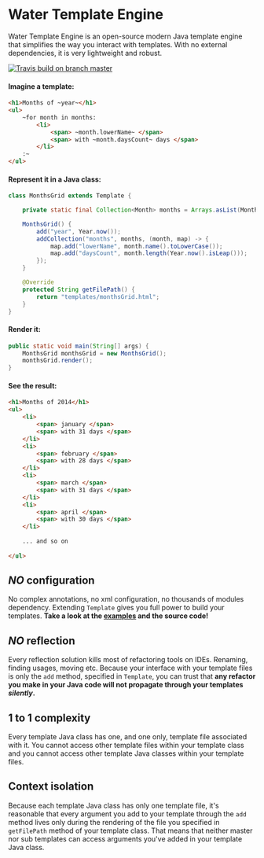 Water Template Engine
===

Water Template Engine is an open-source modern Java template engine that simplifies the way you interact with templates.
With no external dependencies, it is very lightweight and robust.

[![Travis build on branch master](https://api.travis-ci.org/tiagobento/watertemplate-engine.svg?branch=master)](https://travis-ci.org/tiagobento/watertemplate-engine)

#### Imagine a template:
```html
<h1>Months of ~year~</h1>
<ul>
    ~for month in months:
        <li>
            <span> ~month.lowerName~ </span>
            <span> with ~month.daysCount~ days </span>
        </li>
    :~
</ul>
``` 

#### Represent it in a Java class:
```java
class MonthsGrid extends Template {

    private static final Collection<Month> months = Arrays.asList(Month.values());

    MonthsGrid() {
        add("year", Year.now());
        addCollection("months", months, (month, map) -> {
            map.add("lowerName", month.name().toLowerCase());
            map.add("daysCount", month.length(Year.now().isLeap()));
        });
    }

    @Override
    protected String getFilePath() {
        return "templates/monthsGrid.html";
    }
}
```

#### Render it:
```java
public static void main(String[] args) {
    MonthsGrid monthsGrid = new MonthsGrid();
    monthsGrid.render();
}
```

#### See the result:
```html
<h1>Months of 2014</h1>
<ul>
    <li>
        <span> january </span>
        <span> with 31 days </span>
    </li>
    <li>
        <span> february </span>
        <span> with 28 days </span>
    </li>
    <li>
        <span> march </span>
        <span> with 31 days </span>
    </li>
    <li>
        <span> april </span>
        <span> with 30 days </span>
    </li>
    
    ... and so on
    
</ul>
```
    
_NO_ configuration
--
No complex annotations, no xml configuration, no thousands of modules dependency. Extending `Template`
gives you full power to build your templates. **Take a look at the [examples](watertemplate-example/src/main/java/org/watertemplate/example/app/Main.java) and the source code!**

_NO_ reflection
--
Every reflection solution kills most of refactoring tools on IDEs. Renaming, finding usages, moving etc.
Because your interface with your template files is only the `add` method, specified in `Template`, 
you can trust that **any refactor you make in your Java code will not propagate through your templates _silently_.**

1 to 1 complexity
---
Every template Java class has one, and one only, template file associated with it.
You cannot access other template files within your template class and you cannot access
other template Java classes within your template files.

Context isolation
---
Because each template Java class has only one template file, it's reasonable that every
argument you add to your template through the `add` method lives only during the rendering
of the file you specified in `getFilePath` method of your template class.
That means that neither master nor sub templates can access arguments you've added in your template Java class.
